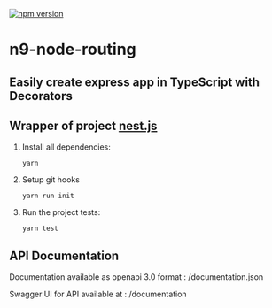 [![npm version](https://img.shields.io/npm/v/n9-node-routing.svg)](https://www.npmjs.com/package/n9-node-routing)

# n9-node-routing
## Easily create express app in TypeScript with Decorators
## Wrapper of project [nest.js](https://nestjs.com/)

1. Install all dependencies:

    `yarn`

2. Setup git hooks

   `yarn run init`

3. Run the project tests:

    `yarn test`

## API Documentation

Documentation available as openapi 3.0 format : /documentation.json

Swagger UI for API available at : /documentation
